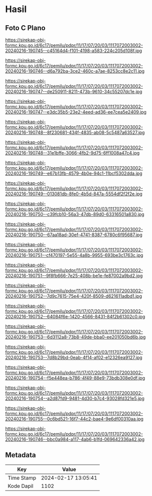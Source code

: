 # Hasil

## Foto C Plano

https://sirekap-obj-formc.kpu.go.id/6c17/pemilu/pdpr/11/17/07/20/03/1117072003002-20240216-190745--c45164d4-f101-4198-a583-224c205d108f.jpg

https://sirekap-obj-formc.kpu.go.id/6c17/pemilu/pdpr/11/17/07/20/03/1117072003002-20240216-190746--d6a792ba-3ce2-460c-a7ae-8253cc8e2c11.jpg

https://sirekap-obj-formc.kpu.go.id/6c17/pemilu/pdpr/11/17/07/20/03/1117072003002-20240216-190747--de250911-8211-473b-9610-34c55207dc1e.jpg

https://sirekap-obj-formc.kpu.go.id/6c17/pemilu/pdpr/11/17/07/20/03/1117072003002-20240216-190747--e3dc35b5-23e2-4eed-ad36-ee7cea5e2409.jpg

https://sirekap-obj-formc.kpu.go.id/6c17/pemilu/pdpr/11/17/07/20/03/1117072003002-20240216-190748--8f230681-434f-4835-ab08-5c5487a63527.jpg

https://sirekap-obj-formc.kpu.go.id/6c17/pemilu/pdpr/11/17/07/20/03/1117072003002-20240216-190748--31e1bffe-3066-4fb2-9d75-6ff1008a47c4.jpg

https://sirekap-obj-formc.kpu.go.id/6c17/pemilu/pdpr/11/17/07/20/03/1117072003002-20240216-190749--e67b13fb-4579-4b0e-94c1-11bcf5302dda.jpg

https://sirekap-obj-formc.kpu.go.id/6c17/pemilu/pdpr/11/17/07/20/03/1117072003002-20240216-190749--013081db-8fe0-4b5d-847a-5554df2f2f2e.jpg

https://sirekap-obj-formc.kpu.go.id/6c17/pemilu/pdpr/11/17/07/20/03/1117072003002-20240216-190750--c39fcb10-56a3-47db-89d0-63316501a830.jpg

https://sirekap-obj-formc.kpu.go.id/6c17/pemilu/pdpr/11/17/07/20/03/1117072003002-20240216-190750--67aa18ad-30ef-4741-8387-6780c6f95687.jpg

https://sirekap-obj-formc.kpu.go.id/6c17/pemilu/pdpr/11/17/07/20/03/1117072003002-20240216-190751--cf470197-5e55-4a8b-9955-693be3c1763c.jpg

https://sirekap-obj-formc.kpu.go.id/6c17/pemilu/pdpr/11/17/07/20/03/1117072003002-20240216-190751--9f8fb666-7e25-408b-be1e-fe87002a9bd2.jpg

https://sirekap-obj-formc.kpu.go.id/6c17/pemilu/pdpr/11/17/07/20/03/1117072003002-20240216-190752--7d9c7615-75e4-420f-8509-d621611adbd1.jpg

https://sirekap-obj-formc.kpu.go.id/6c17/pemilu/pdpr/11/17/07/20/03/1117072003002-20240216-190752--64084f6e-1420-4566-8431-84f2b61302c0.jpg

https://sirekap-obj-formc.kpu.go.id/6c17/pemilu/pdpr/11/17/07/20/03/1117072003002-20240216-190753--6d3112a8-73b8-49de-bba0-ee201050bd6b.jpg

https://sirekap-obj-formc.kpu.go.id/6c17/pemilu/pdpr/11/17/07/20/03/1117072003002-20240216-190753--7d8b29bd-0eab-4f14-af02-e12326ea9127.jpg

https://sirekap-obj-formc.kpu.go.id/6c17/pemilu/pdpr/11/17/07/20/03/1117072003002-20240216-190754--f5e448ea-b786-4f49-88e9-73bdb308e0df.jpg

https://sirekap-obj-formc.kpu.go.id/6c17/pemilu/pdpr/11/17/07/20/03/1117072003002-20240216-190754--a2d87fd9-9481-4d30-b7c4-93028fd321e5.jpg

https://sirekap-obj-formc.kpu.go.id/6c17/pemilu/pdpr/11/17/07/20/03/1117072003002-20240216-190755--0c6bd521-16f7-44c2-bae4-9e6df00310aa.jpg

https://sirekap-obj-formc.kpu.go.id/6c17/pemilu/pdpr/11/17/07/20/03/1117072003002-20240216-190746--bbc0a984-a117-4ab6-b1fd-069642336a42.jpg


## Metadata

| Key        | Value               |
| ---------- | ------------------- |
| Time Stamp | 2024-02-17 13:05:41 |
| Kode Dapil | 1102                |



